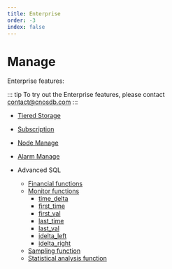 ```yaml
---
title: Enterprise
order: -3
index: false
---
```


# Manage

Enterprise features:

::: tip
To try out the Enterprise features, please contact <a class="color-fg-default" itemprop="email" href="mailto:contact@cnosdb.com">contact@cnosdb.com</a>
:::

- [Tiered Storage](../manage/tiered_storage.md)

- [Subscription](../manage/subscriptions.md)

- [Node Manage](../manage/node_manage.md)

- [Alarm Manage](../manage/alarm_manage.md)

- Advanced SQL
    * [Financial functions](../reference/sql.md#candlestick-agg)
    * [Monitor functions](../reference/sql.md#gaugeagg)
        - [time_delta](../reference/sql.md#time-delta)
        - [first_time](../reference/sql.md#first-time)
        - [first_val](../reference/sql.md#first-val)
        - [last_time](../reference/sql.md#last-time)
        - [last_val](../reference/sql.md#last-val)
        - [idelta_left](../reference/sql.md#idelta-left)
        - [idelta_right](../reference/sql.md#idelta-right)
    * [Sampling function](../reference/sql.md#asap-smooth)
    * [Statistical analysis function](../reference/sql.md#stats-agg)